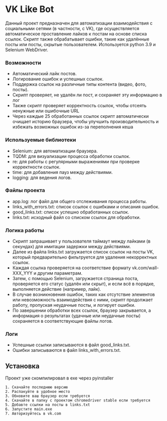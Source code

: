 # VK Like Bot

  Данный проект предназначен для автоматизации взаимодействия с социальными сетями (в частности, с VK), где осуществляется автоматическое проставление лайков к постам на основе списка ссылок. 
  Скрипт также обрабатывает ошибки, такие как удалённые посты или посты, скрытые пользователем.
  Используется python 3.9 и Selenium WebDriver.

### Возможности

  - Автоматический лайк постов.
  - Логирование ошибок и успешных ссылок.
  - Поддержка ссылок на различные типы контента (видео, фото, посты).
  - Скрипт проверяет, не удалён ли пост, и сохраняет эту информацию в лог
  - Также скрипт проверяет корректность ссылок, чтобы отсеять ненужные или ошибочные URL
  - Через каждые 25 обработанных ссылок скрипт автоматически очищает историю браузера, чтобы улучшить производительность и избежать возможных ошибок из-за переполнения кеша

### Используемые библиотеки

  - Selenium: для автоматизации браузера.
  - TQDM: для визуализации процесса обработки ссылок.
  - re: для работы с регулярными выражениями при проверке корректности ссылок.
  - time: для добавления пауз между действиями.
  - logging: для ведения логов.

### Файлы проекта

  - app.log: лог файл для общего отслеживания процесса работы.
  - links_with_errors.txt: список ссылок с ошибками и описания ошибок.
  - good_links.txt: список успешно обработанных ссылок.
  - links.txt: исходный файл со списком ссылок для обработки.
  
### Логика работы

- Скрипт запрашивает у пользователя таймаут между лайками (в секундах) для имитации задержки между действиями.
- Далее из файла links.txt загружается список ссылок на посты VK, который предварительно фильтруется для удаления некорректных ссылок.
- Каждая ссылка проверяется на соответствие формату vk.com/wall-XXX_YYY и другим параметрам.
- Затем, с помощью Selenium, загружается страница поста, проверяется его статус (удалён или скрыт), и если всё в порядке, выполняется действие (например, лайк).
- В случае возникновения ошибок, таких как отсутствие элементов или невозможность взаимодействия с ними, скрипт продолжает работу, пропуская неудачные посты, и логирует ошибки.
- По завершении обработки всех ссылок, браузер закрывается, а информация о результатах (удачные или неудачные посты) сохраняется в соответствующие файлы логов.

### Логи

  - Успешные ссылки записываются в файл good_links.txt.
  - Ошибки записываются в файл links_with_errors.txt.

## Установка

  Проект уже скомпилировал в exe через pyinstaller
  
    1. Скачайте последнюю версию
    2. Распакуйте в удобное место
    3. Обновите ваш браузер если требуется
    4. Скачайте в папку с проектом chromedriver stable если требуется
    5. Добавте ссылки на посты в links.txt
    6. Запустите main.exe
    7. Авторизуйтесь в vk.com
